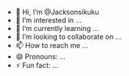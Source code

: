 - 👋 Hi, I’m @Jacksonsikuku
- 👀 I’m interested in ...
- 🌱 I’m currently learning ...
- 💞️ I’m looking to collaborate on ...
- 📫 How to reach me ...
- 😄 Pronouns: ...
- ⚡ Fun fact: ...

<!---
Jacksonsikuku/Jacksonsikuku is a ✨ special ✨ repository because its `README.md` (this file) appears on your GitHub profile.
You can click the Preview link to take a look at your changes.
--->
